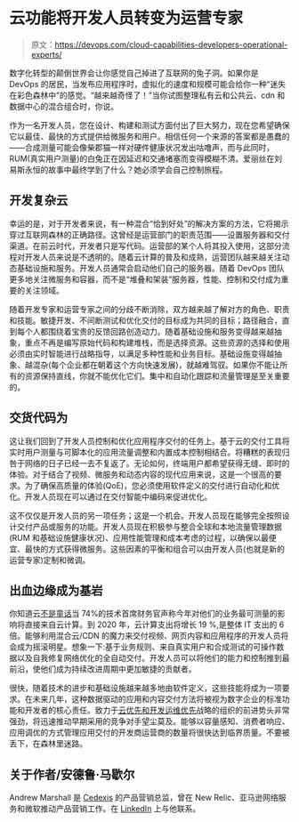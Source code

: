 # 云功能将开发人员转变为运营专家

> 原文：<https://devops.com/cloud-capabilities-developers-operational-experts/>

数字化转型的颠倒世界会让你感觉自己掉进了互联网的兔子洞。如果你是 DevOps 的居民，当发布应用程序时，虚拟化的速度和规模可能会给你一种“迷失在彩色森林中”的感觉。“越来越奇怪了！”当你试图整理私有云和公共云、cdn 和数据中心的混合组合时，你说。

作为一名开发人员，您在设计、构建和测试方面付出了巨大努力，现在您希望确保它以最佳、最快的方式提供给微服务和用户。相信任何一个来源的答案都是愚蠢的——合成测量可能会像柴郡猫一样对硬件健康状况发出咕噜声，而与此同时，RUM(真实用户测量)的白兔正在因延迟和交通堵塞而变得模糊不清。爱丽丝在刘易斯永恒的故事中最终学到了什么？她必须学会自己控制旅程。

## **开发复杂云**

幸运的是，对于开发者来说，有一种混合“恰到好处”的解决方案的方法，它将揭示穿过互联网森林的正确路径。这曾经是运营部门的职责范围——设置服务器和交付渠道。在前云时代，开发者只是写代码。运营部的某个人将其投入使用，这部分流程对开发人员来说是不透明的。随着云计算的普及和成熟，运营团队越来越关注动态基础设施和服务。开发人员通常会启动他们自己的服务器。随着 DevOps 团队更多地关注微服务和容器，而不是“堆叠和架装”服务器，性能、控制和交付成为重要的关注领域。

随着开发专家和运营专家之间的分歧不断消除，双方越来越了解对方的角色、职责和技能。敏捷开发、不间断测试和优化交付的目标成为共同的目标；路径融合，直到每个人都围绕着宝贵的反馈回路创造动力。随着基础设施和服务变得越来越抽象，重点不再是编写原始代码和构建堆栈，而是选择资源。这些资源的选择和使用必须由实时智能进行战略指导，以满足多种性能和业务目标。基础设施变得越抽象、越混杂(每个企业都在朝着这个方向快速发展)，就越难驾驭。如果你不能让所有的资源保持直线，你就不能优化它们。集中和自动化跟踪和流量管理是至关重要的。

## **交货代码为**

这让我们回到了开发人员控制和优化应用程序交付的任务上。基于云的交付工具将实时用户测量与可脚本化的应用流量调整和内置成本控制相结合。将糟糕的表现归咎于网络的日子已经一去不复返了。无论如何，终端用户都希望获得无缝、即时的体验。对于结合了视频、微服务和动态内容的现代应用来说，这是一个很高的要求。为了确保高质量的体验(QoE)，您必须使用软件定义的交付进行自动化和优化。开发人员现在可以通过在交付智能中编码来促进优化。

这不仅仅是开发人员的另一项任务；这是一个机会。开发人员现在能够完全按照设计交付产品或服务的功能。开发人员现在积极参与整合全球和本地流量管理数据(RUM 和基础设施健康状况)、应用性能管理和成本考虑的过程，以确保以最便宜、最快的方式获得微服务。这些因素的平衡和组合可以由开发人员(也就是新的运营专家)定制和微调。

## **出血边缘成为基岩**

你知道云[不是童话](https://www.forbes.com/sites/louiscolumbus/2017/04/29/roundup-of-cloud-computing-forecasts-2017)当 74%的技术首席财务官声称今年对他们的业务最可测量的影响将直接来自云计算。到 2020 年，云计算支出将增长 19 %,是整体 IT 支出的 6 倍。能够利用混合云/CDN 的魔力来交付视频、网页内容和应用程序的开发人员将会成为摇滚明星。想象一下:基于业务规则、来自真实用户和合成测试的可操作数据以及自我修复网络优化的全自动交付。开发人员可以将他们的能力和控制推到最前沿，使他们成为持续改进周期中更加敏捷的贡献者。

很快，随着技术的进步和基础设施越来越多地由软件定义，这些技能将成为一项要求。在未来几年，这种数据驱动的应用和内容交付方法将被视为数字企业的标准功能和开发者的核心责任。致力于[云优先和开发运维优先](https://www.forbes.com/sites/jasonbloomberg/2017/05/30/youre-now-cloud-first-are-you-ready-to-be-devops-first/#1acd112960ef)战略的组织的前进势头非常强劲，将迅速推动早期采用的竞争对手望尘莫及。能够以容量感知、消费者响应、应用调优的方式管理应用交付的开发商运营商的数量将很快达到临界质量。不要被丢下，在森林里迷路。

## **关于作者/安德鲁·马歇尔**

Andrew Marshall 是 [Cedexis](https://www.cedexis.com/) 的产品营销总监，曾在 New Relic、亚马逊网络服务和微软推动产品营销工作。在 [LinkedIn](https://www.linkedin.com/in/andrewadairmarshall/) 上与他联系。